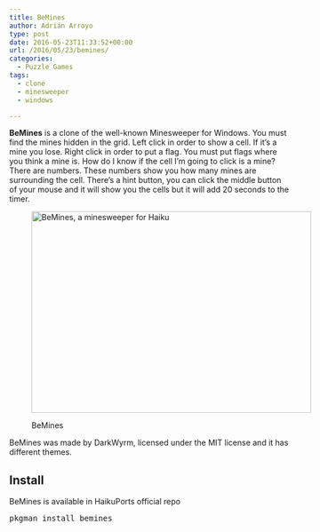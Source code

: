 ```yaml
---
title: BeMines
author: Adrián Arroyo
type: post
date: 2016-05-23T11:33:52+00:00
url: /2016/05/23/bemines/
categories:
  - Puzzle Games
tags:
  - clone
  - minesweeper
  - windows

---
```

**BeMines** is a clone of the well-known Minesweeper for Windows. You must find the mines hidden in the grid. Left click in order to show a cell. If it&#8217;s a mine you lose. Right click in order to put a flag. You must put flags where you think a mine is. How do I know if the cell I&#8217;m going to click is a mine? There are numbers. These numbers show you how many mines are surrounding the cell. There&#8217;s a hint button, you can click the middle button of your mouse and it will show you the cells but it will add 20 seconds to the timer.<figure id="attachment_22" style="width: 503px" class="wp-caption alignnone">

<img class="wp-image-22 size-full" src="http://gamingonhaiku.cf/wp-content/uploads/2016/05/BeMines.png" alt="BeMines, a minesweeper for Haiku" width="503" height="363" srcset="http://gamingonhaiku.cf/wp-content/uploads/2016/05/BeMines.png 503w, http://gamingonhaiku.cf/wp-content/uploads/2016/05/BeMines-300x217.png 300w" sizes="(max-width: 503px) 85vw, 503px" /><figcaption class="wp-caption-text">BeMines</figcaption></figure> 

BeMines was made by DarkWyrm, licensed under the MIT license and it has different themes.

## Install

BeMines is available in HaikuPorts official repo

<pre>pkgman install bemines</pre>